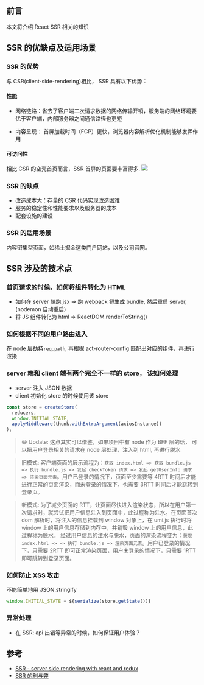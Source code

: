 ## 前言

本文将介绍 React SSR 相关的知识

## SSR 的优缺点及适用场景

### SSR 的优势

与 CSR(client-side-rendering)相比， SSR 具有以下优势：

#### 性能

- 网络链路：省去了客户端二次请求数据的网络传输开销，服务端的网络环境要优于客户端，内部服务器之间通信路径也更短

- 内容呈现： 首屏加载时间（FCP）更快，浏览器内容解析优化机制能够发挥作用

#### 可访问性

相比 CSR 的空壳首页而言，SSR 首屏的页面要丰富得多.
![](https://cdn.jsdelivr.net/gh/chenxiaoyao6228/cloudimg@main/2023/ssr-juejin.png)

### SSR 的缺点

- 改造成本大：存量的 CSR 代码实现改造困难
- 服务的稳定性和性能要求以及服务器的成本
- 配套设施的建设

### SSR 的适用场景

内容密集型页面，如稀土掘金这类门户网站，以及公司官网。

## SSR 涉及的技术点

### 首页请求的时候，如何将组件转化为 HTML

- 如何在 server 端跑 jsx => 跑 webpack 将生成 bundle, 然后重启 server, (nodemon 自动重启)
- 将 JS 组件转化为 html => ReactDOM.renderToString()

### 如何根据不同的用户路由进入

在 node 层劫持`req.path`, 再根据 act-router-config 匹配出对应的组件，再进行渲染

### server 端和 client 端有两个完全不一样的 store， 该如何处理

- server 注入 JSON 数据
- client 初始化 store 的时候使用该 store

```js
const store = createStore(
  reducers,
  window.INITIAL_STATE,
  applyMiddleware(thunk.withExtraArgument(axiosInstance))
);
```

> 😃 Update: 这点其实可以借鉴，如果项目中有 node 作为 BFF 层的话， 可以把用户登录相关的请求在 node 层处理，注入到 html, 再进行脱水

> 旧模式:
> 客户端页面的展示流程为：`获取 index.html => 获取 bundle.js => 执行 bundle.js => 发起 checkToken 请求 => 发起 getUserInfo 请求 => 渲染页面元素`。用户已登录的情况下，页面至少需要等 4RTT 时间后才能进行正常的页面渲染，而未登录的情况下，也需要 3RTT 时间后才能跳转到登录页。

> 新模式:
> 为了减少页面的 RTT，让页面尽快进入渲染状态，所以在用户第一次请求时，就尝试把用户信息注入到页面中，此过程称为注水。在页面首次 dom 解析时，将注入的信息挂载到 window 对象上，在 umi.js 执行时将 window 上的用户信息存储到内存中，并销毁 window 上的用户信息，此过程称为脱水。
> 经过用户信息的注水与脱水，页面的渲染流程变为：`获取 index.html => => 执行 bundle.js => 渲染页面元素`。用户已登录的情况下，只需要 2RTT 即可正常渲染页面，用户未登录的情况下，只需要 1RTT 即可跳转到登录页面。

### 如何防止 XSS 攻击

不能简单地用 JSON.stringify

```js
window.INITIAL_STATE = ${serialize(store.getState())}
```

### 异常处理

- 在 SSR: api 出错等异常的时候，如何保证用户体验？

## 参考

- [SSR - server side rendering with react and redux](https://www.bilibili.com/video/BV194411t7aq)
- [SSR 的利与弊](http://www.ayqy.net/blog/ssr-pros-and-cons/)
